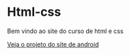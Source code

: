 # Html-css

Bem vindo ao site do curso de html e css

<a href="https://matheusgamba-dev.github.io/HTML-CSS/HTML/index.html">Veja o projeto do site de android</a>